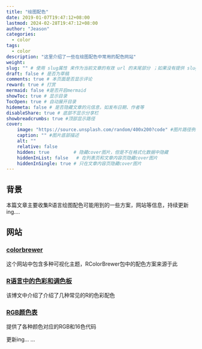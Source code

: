 ```yaml
---
title: "绘图配色"
date: 2019-01-07T19:47:12+08:00
lastmod: 2024-02-28T19:47:12+08:00
author: "Jeason"
categories:
  - color
tags:
  - color
description: "这里介绍了一些在绘图配色中常用的配色网站"
weight:
slug: "" # 使用 slug属性 来作为当前文章的有效 url 的末尾部分 ；如果没有提供 slug 则使用 title 代替。
draft: false # 是否为草稿
comments: true # 本页面是否显示评论
reward: true # 打赏
mermaid: false #是否开启mermaid
showToc: true # 显示目录
TocOpen: true # 自动展开目录
hidemeta: false # 是否隐藏文章的元信息，如发布日期、作者等
disableShare: true # 底部不显示分享栏
showbreadcrumbs: true #顶部显示路径
cover:
    image: "https://source.unsplash.com/random/400x200?code" #图片路径例如：posts/tech/123/123.png
    caption: "" #图片底部描述
    alt: ""
    relative: false
    hidden: true         # 隐藏cover图片，但是不在格式化数据中隐藏
    hiddenInList: false   # 在列表页和文章内容页隐藏cover图片
    hiddenInSingle: true # 只在文章内容页隐藏cover图片
---
```


## 背景

本篇文章主要收集R语言绘图配色可能用到的一些方案，网站等信息，持续更新ing….

## 网站

### [colorbrewer](http://colorbrewer2.org/)

这个网站中包含多种可视化主题，RColorBrewer包中的配色方案来源于此

### [R语言中的色彩和调色板](http://iccm.cc/colors-and-palettes-in-r-language/)

该博文中介绍了介绍了几种常见的R的色彩配色

### [RGB颜色表](http://www.5tu.cn/colors/rgb-peisebiao.html)

提供了各种颜色对应的RGB和16色代码

更新ing… …
